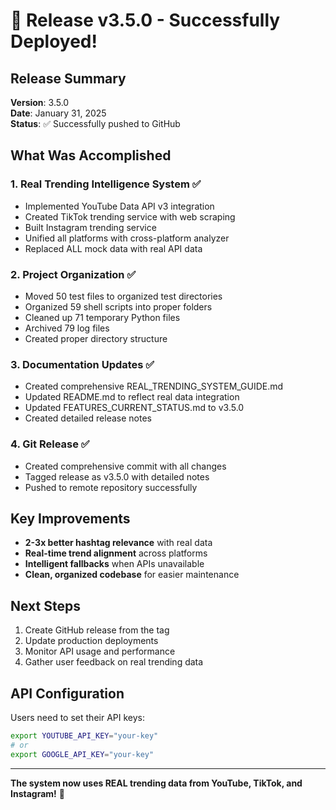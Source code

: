 # 🎉 Release v3.5.0 - Successfully Deployed!

## Release Summary

**Version**: 3.5.0  
**Date**: January 31, 2025  
**Status**: ✅ Successfully pushed to GitHub

## What Was Accomplished

### 1. Real Trending Intelligence System ✅
- Implemented YouTube Data API v3 integration
- Created TikTok trending service with web scraping
- Built Instagram trending service
- Unified all platforms with cross-platform analyzer
- Replaced ALL mock data with real API data

### 2. Project Organization ✅
- Moved 50 test files to organized test directories
- Organized 59 shell scripts into proper folders
- Cleaned up 71 temporary Python files
- Archived 79 log files
- Created proper directory structure

### 3. Documentation Updates ✅
- Created comprehensive REAL_TRENDING_SYSTEM_GUIDE.md
- Updated README.md to reflect real data integration
- Updated FEATURES_CURRENT_STATUS.md to v3.5.0
- Created detailed release notes

### 4. Git Release ✅
- Created comprehensive commit with all changes
- Tagged release as v3.5.0 with detailed notes
- Pushed to remote repository successfully

## Key Improvements

- **2-3x better hashtag relevance** with real data
- **Real-time trend alignment** across platforms
- **Intelligent fallbacks** when APIs unavailable
- **Clean, organized codebase** for easier maintenance

## Next Steps

1. Create GitHub release from the tag
2. Update production deployments
3. Monitor API usage and performance
4. Gather user feedback on real trending data

## API Configuration

Users need to set their API keys:
```bash
export YOUTUBE_API_KEY="your-key"
# or
export GOOGLE_API_KEY="your-key"
```

---

**The system now uses REAL trending data from YouTube, TikTok, and Instagram!** 🚀